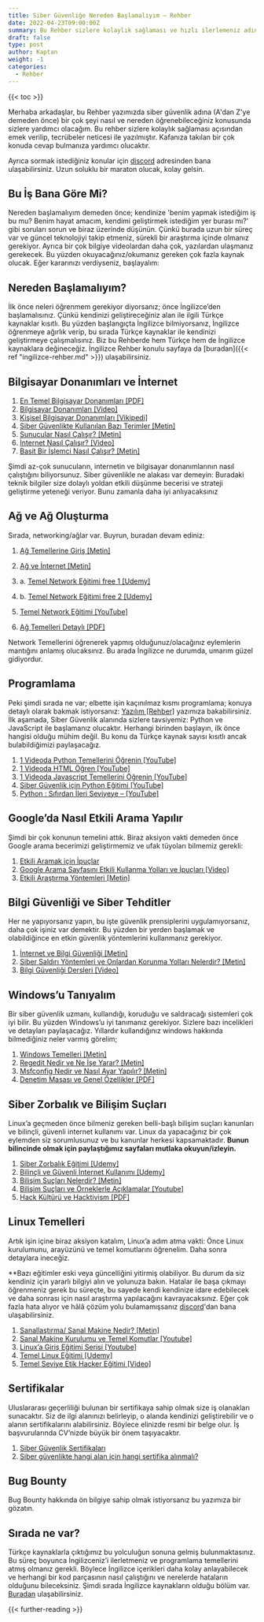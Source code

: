 ```yaml
---
title: Siber Güvenliğe Nereden Başlamalıyım – Rehber
date: 2022-04-23T09:00:00Z
summary: Bu Rehber sizlere kolaylık sağlaması ve hızlı ilerlemeniz adına emek verilip, tecrübeler eşliğinde yazılmıştır.
draft: false
type: post
author: Kaptan
weight: -1
categories:
  - Rehber
---
```


{{< toc >}}

Merhaba arkadaşlar, bu Rehber yazımızda siber güvenlik adına (A'dan Z'ye demeden önce) bir çok şeyi nasıl ve nereden öğrenebileceğiniz konusunda sizlere yardımcı olacağım. Bu rehber sizlere kolaylık sağlaması açısından emek verilip, tecrübeler neticesi ile yazılmıştır. Kafanıza takılan bir çok konuda cevap bulmanıza yardımcı olucaktır.

Ayrıca sormak istediğiniz konular için [discord](https://discord.com/users/950019979896582184) adresinden bana ulaşabilirsiniz. Uzun soluklu bir maraton olucak, kolay gelsin.

## Bu İş Bana Göre Mi?

Nereden başlamalıyım demeden önce; kendinize 'benim yapmak istediğim iş bu mu? Benim hayat amacım, kendimi geliştirmek istediğim yer burası mı?' gibi soruları sorun ve biraz üzerinde düşünün. Çünkü burada uzun bir süreç var ve güncel teknolojiyi takip etmeniz, sürekli bir araştırma içinde olmanız gerekiyor. Ayrıca bir çok bilgiye videolardan daha çok, yazılardan ulaşmanız gerekecek. Bu yüzden okuyacağınız/okumanız gereken çok fazla kaynak olucak. Eğer kararınızı verdiyseniz, başlayalım:

## Nereden Başlamalıyım?

İlk önce neleri öğrenmem gerekiyor diyorsanız; önce İngilizce’den başlamalısınız. Çünkü kendinizi geliştireceğiniz alan ile ilgili Türkçe kaynaklar kısıtlı. Bu yüzden başlangıçta İngilizce bilmiyorsanız, İngilizce öğrenmeye ağırlık verip, bu sırada Türkçe kaynaklar ile kendinizi geliştirmeye çalışmalısınız.
Biz bu Rehberde hem Türkçe hem de İngilizce kaynaklara değineceğiz. İngilizce Rehber konulu sayfaya da [buradan]({{< ref "ingilizce-rehber.md" >}}) ulaşabilirsiniz.

## Bilgisayar Donanımları ve İnternet

1. [En Temel Bilgisayar Donanımları [PDF]](http://web.bilecik.edu.tr/bulent-turan/files/2012/10/donanim.pdf)
2. [Bilgisayar Donanımları [Video]](https://www.youtube.com/watch?v=4YiwzD0A3Hw)
3. [Kişisel Bilgisayar Donanımları [Vikipedi]](https://tr.wikipedia.org/wiki/Bilgisayar_donan%C4%B1m%C4%B1)
4. [Siber Güvenlikte Kullanılan Bazı Terimler [Metin]](https://www.kaspersky.com.tr/resource-center/preemptive-safety/cyber-security-basics)
5. [Sunucular Nasıl Çalışır? [Metin]](https://donanimgunlugu.com/sunucu-nedir-nasil-calisir-turleri-ve-maliyetleri-nelerdir-267754)
6. [İnternet Nasıl Çalışır? [Video]](https://www.youtube.com/watch?v=jVsUOiBzu7o&list=PLh9ECzBB8tJMKXMd8ovXR8TmQeaVtz5-l)
7. [Basit Bir İşlemci Nasıl Çalışır? [Metin]](https://barisekinyildirim.medium.com/basit-bir-islemci-nasil-calisir-db4b85a3ce58#:~:text=CPU%2C%20memory%20controller%20ad%C4%B1%20verilen,yapar%2C%20mesela%20ekrana%20basmak%20gibi.)

Şimdi az-çok sunucuların, internetin ve bilgisayar donanımlarının nasıl çalıştığını biliyorsunuz. Siber güvenlikle ne alakası var demeyin: Buradaki teknik bilgiler size dolaylı yoldan etkili düşünme becerisi ve strateji geliştirme yeteneği veriyor. Bunu zamanla daha iyi anlıyacaksınız 

## Ağ ve Ağ Oluşturma

Sırada, networking/ağlar var. Buyrun, buradan devam ediniz:

1. [Ağ Temellerine Giriş [Metin]](http://web.hitit.edu.tr/dosyalar/duyurular/skevserkavuncu@hititedutr181020180I7T9D0F.pdf)
   
2. [Ağ ve İnternet [Metin]](https://bilisimokulu.net/yazili-ders-notu/ag-temelleri-1bolum-ag-ve-internet.html)
   
   
3. a. [Temel Network Eğitimi free 1 [Udemy]](https://www.udemy.com/course/temel-network-egitimi/)

4. b. [Temel Network Eğitimi free 2 [Udemy]](https://www.udemy.com/course/temel-network-ag-egitimi-2/)

5. [Temel Network Eğitimi [YouTube]](https://www.youtube.com/playlist?list=PL966g7O8Fr34Z-PsTCM1YBzB6COiu0uZp)

6. [Ağ Temelleri Detaylı [PDF]](https://www.aliosmangokcan.com/index.php/bilgisayar-ders-notu/32-ag-temelleri)

Network Temellerini öğrenerek yapmış olduğunuz/olacağınız eylemlerin mantığını anlamış olucaksınız. Bu arada İngilizce ne durumda, umarım güzel gidiyordur.

## Programlama

Peki şimdi sırada ne var; elbette işin kaçınılmaz kısmı programlama; konuya detaylı olarak bakmak istiyorsanız: [Yazılım [Rehber]]() yazımıza bakabilirsiniz. İlk aşamada, Siber Güvenlik alanında sizlere tavsiyemiz: Python ve JavaScript ile başlamanız olucaktır. Herhangi birinden başlayın, ilk önce hangisi olduğu mühim değil. Bu konu da Türkçe kaynak sayısı kısıtlı ancak bulabildiğimizi paylaşacağız.

1. [1 Videoda Python Temellerini Öğrenin [YouTube]](https://www.youtube.com/watch?v=tvvEqvyh_Vw)
2. [1 Videoda HTML Öğren [YouTube]](https://www.youtube.com/watch?v=sUWEuDSD7bE)
3. [1 Videoda Javascript Temellerini Öğrenin [YouTube]](https://www.youtube.com/watch?v=-ei7CLxoOVU)
4. [Siber Güvenlik için Python Eğitimi [YouTube]](https://www.youtube.com/watch?v=bvj-PvDkd3s)
5. [Python : Sıfırdan İleri Seviyeye –  [YouTube]](https://www.youtube.com/playlist?list=PLWctyKyPphPiul3WbHkniANLqSheBVP3O)

## Google’da Nasıl Etkili Arama Yapılır
Şimdi bir çok konunun temelini attık. Biraz aksiyon vakti demeden önce Google arama becerimizi geliştirmemiz ve ufak tüyoları bilmemiz gerekli:

1. [Etkili Aramak için İpuçlar](https://www.dijitalfakulte.com/google-etkili-arama-icin-11-ipucu/)
2. [Google Arama Sayfasını Etkili Kullanma Yolları ve İpuçları [Video]](https://www.youtube.com/watch?v=xI9Z4C9EGbk)
3. [Etkili Araştırma Yöntemleri [Metin]](https://www.myarchieve.net/bunlari-biliyor-musun/etkili-arastirma-yontemleri/)

## Bilgi Güvenliği ve Siber Tehditler

Her ne yapıyorsanız yapın, bu işte güvenlik prensiplerini uygulamıyorsanız, daha çok işiniz var demektir. Bu yüzden bir yerden başlamak ve olabildiğince en etkin güvenlik yöntemlerini kullanmanız gerekiyor.

1. [İnternet ve Bilgi Güvenliği [Metin]](https://berqnet.com/blog/internet-bilgi-guvenligi)
2. [Siber Saldırı Yöntemleri ve Onlardan Korunma Yolları Nelerdir? [Metin]](https://www.hosting.com.tr/blog/siber-guvenlik/)
3. [Bilgi Güvenliği Dersleri [Video]](https://www.youtube.com/playlist?list=PLKnjBHu2xXNNq-icsYoo3LQOZK9DKZU7W)

## Windows’u Tanıyalım

Bir siber güvenlik uzmanı, kullandığı, koruduğu ve saldıracağı sistemleri çok iyi bilir. Bu yüzden Windows’u iyi tanımanız gerekiyor. Sizlere bazı incelikleri ve detayları paylaşacağız. Yıllardır kullandığınız windows hakkında bilmediğiniz neler varmış görelim;

1. [Windows Temelleri [Metin]](https://www.microsoft.com/tr-tr/windows/features?activetab=NewPopular)
2. [Regedit Nedir ve Ne İşe Yarar? [Metin]](https://emresupcin.com/2012/11/15/regedit-nedir-ve-ne-ise-yarar/)
3. [Msfconfig Nedir ve Nasıl Ayar Yapılır? [Metin]](https://netuv.com/blog/msconfig-nedir/)
4. [Denetim Masası ve Genel Özellikler [PDF]](https://kagan.ahievran.edu.tr/kullanicidosya/files/uzaktanegitim/temel%20bilgi%20teknolojileri%201%20%C3%9Cnite%206.pdf)

## Siber Zorbalık ve Bilişim Suçları

Linux’a geçmeden önce bilmeniz gereken belli-başlı bilişim suçları kanunları ve bilinçli, güvenli internet kullanımı var. Linux da yapacağınız bir çok eylemden siz sorumlusunuz ve bu kanunlar herkesi kapsamaktadır. __Bunun bilincinde olmak için paylaştığımız sayfaları mutlaka okuyun/izleyin.__

1. [Siber Zorbalık Eğitimi [Udemy]](https://www.udemy.com/course/siber-zorbalk-egitimi/)
2. [Bilinçli ve Güvenli İnternet Kullanımı [Udemy]](https://www.udemy.com/course/bilincli-ve-guvenli-internet-kullanim/)
3. [Bilişim Suçları Nelerdir? [Metin]](https://barandogan.av.tr/blog/ceza-hukuku/bilisim-suclari-nelerdir.html)
4. [Bilişim Suçları ve Örneklerle Açıklamalar [Youtube]](https://www.youtube.com/playlist?list=PL1fFaJp-Qct_jXDeFp2QDuNnhH4N-wci2)
5. [Hack Kültürü ve Hacktivism [PDF]](https://ekitap.alternatifbilisim.org/pdf/hack-kulturu-ve-hacktivizm.pdf)

## Linux Temelleri

Artık işin içine biraz aksiyon katalım, Linux’a adım atma vakti: Önce Linux kurulumunu, arayüzünü ve temel komutlarını öğrenelim. Daha sonra detaylara ineceğiz.

**Bazı eğitimler eski veya güncelliğini yitirmiş olabiliyor. Bu durum da siz kendiniz için yararlı bilgiyi alın ve yolunuza bakın. Hatalar ile başa çıkmayı öğrenmeniz gerek bu süreçte, bu sayede kendi kendinize idare edebilecek ve daha sonrası için nasıl araştırma yapılacağını kavrayacaksınız. Eğer çok fazla hata alıyor ve hâlâ çözüm yolu bulamamışsanız [discord](https://discord.com/users/950019979896582184)'dan bana ulaşabilirsiniz.

1. [Sanallaştırma/ Sanal Makine Nedir? [Metin]](https://www.oracle.com/tr/cloud/compute/virtual-machines/what-is-virtual-machine/)
2. [Sanal Makine Kurulumu ve Temel Komutlar [Youtube]](https://www.youtube.com/playlist?list=PLGWmuqrfJZRtsnlik14O9JscT4cuDKwJy)
3. [Linux’a Giriş Eğitimi Serisi [Youtube]](https://www.youtube.com/watch?v=_Kc9ImFpqro&list=PLh9ECzBB8tJOnxXrUTOqXfurKOZkN4mEY)
4. [Temel Linux Eğitimi [Udemy]](https://www.udemy.com/course/ahmet-birkan-temel-linux-egitimi/)
5. [Temel Seviye Etik Hacker Eğitimi [Video]](https://egitim.beyazhacker.com/temel-seviye-etik-hacker-egitimi-2/)

## Sertifikalar

Uluslararası geçerliliği bulunan bir sertifikaya sahip olmak size iş olanakları sunacaktır. Siz de ilgi alanınızı belirleyip, o alanda kendinizi geliştirebilir ve o alanın sertifikalarını alabilirsiniz. Böylece elinizde resmi bir belge olur. İş başvurularında CV’nizde büyük bir önem taşıyacaktır.

1. [Siber Güvenlik Sertifikaları](https://sites.google.com/bilginc.com/siber-guvenlik-sertifikalar/ana-sayfa?authuser=0)
2. [Siber güvenlikte hangi alan için hangi sertifika alınmalı?](https://siberbulten.com/makale-analiz/siber-guvenlikte-hangi-alan-icin-hangi-sertifika-alinmali/)

## Bug Bounty

Bug Bounty hakkında ön bilgiye sahip olmak istiyorsanız bu yazımıza bir gözatın.

## Sırada ne var?
Türkçe kaynaklarla çıktığımız bu yolculuğun sonuna gelmiş bulunmaktasınız. Bu süreç boyunca İngilizceniz’i ilerletmeniz ve programlama temellerini atmış olmanız gerekli. Böylece İngilizce içerikleri daha kolay anlayabilecek ve herhangi bir kod parçasının nasıl çalıştığını ve nerelerde hataların olduğunu bileceksiniz. Şimdi sırada İngilizce kaynakların olduğu bölüm var. [Buradan](https://myarchieve.net/nereden-baslamaliyim-rehber-en/) ulaşabilirsiniz.

{{< further-reading >}}

